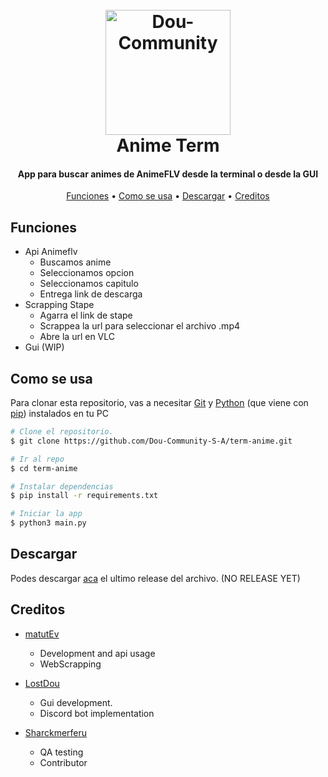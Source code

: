 
<h1 align="center">
  <br>
  <a href="https://github.com/Dou-Community-S-A"><img src="https://i.imgur.com/eLhJL09.png" alt="Dou-Community" width="200"></a>
  <br>
  Anime Term
  <br>
</h1>

<h4 align="center">App para buscar animes de AnimeFLV desde la terminal o desde la GUI</h4>

<p align="center">
  <a href="#Funciones">Funciones</a> •
  <a href="#Como se usa">Como se usa</a> •
  <a href="#Descargar">Descargar</a> •
  <a href="#Creditos">Creditos</a> 
</p>


## Funciones

* Api Animeflv
  - Buscamos anime
  - Seleccionamos opcion
  - Seleccionamos capitulo
  - Entrega link de descarga
* Scrapping Stape
  - Agarra el link de stape
  - Scrappea la url para seleccionar el archivo .mp4
  - Abre la url en VLC
* Gui (WIP)

## Como se usa

Para clonar esta repositorio, vas a necesitar [Git](https://git-scm.com) y [Python](https://www.python.org/downloads/) (que viene con [pip](https://pypi.org/project/pip/)) instalados en tu PC

```bash
# Clone el repositorio.
$ git clone https://github.com/Dou-Community-S-A/term-anime.git

# Ir al repo
$ cd term-anime

# Instalar dependencias
$ pip install -r requirements.txt

# Iniciar la app
$ python3 main.py
```

## Descargar

Podes descargar [aca](---) el ultimo release del archivo. (NO RELEASE YET)


## Creditos

* [matutEv](https://github.com/matiasdante)
  -  Development and api usage
  -  WebScrapping
    
* [LostDou](https://github.com/lostdou)
  -  Gui development.
  -  Discord bot implementation
    
* [Sharckmerferu](https://github.com/Shackmerferu)
  -  QA testing
  -  Contributor
